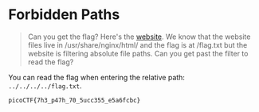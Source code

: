# Forbidden Paths

> Can you get the flag?
> Here's the [website](http://saturn.picoctf.net:55827).
> We know that the website files live in /usr/share/nginx/html/ and the flag is at /flag.txt but the website is filtering absolute file paths. Can you get past the filter to read the flag?

You can read the flag when entering the relative path: `../../../../flag.txt`.

```
picoCTF{7h3_p47h_70_5ucc355_e5a6fcbc}
```

